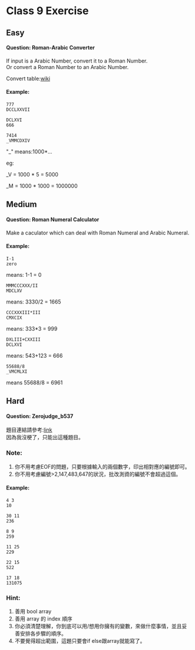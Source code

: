 # Class 9 Exercise

## Easy
#### Question: Roman-Arabic Converter
If input is a Arabic Number, convert it to a Roman Number. \
Or convert a Roman Number to an Arabic Number.

Convert table:[wiki](https://en.wikipedia.org/wiki/Roman_numerals)

#### Example:
```
777
DCCLXXVII
```
```
DCLXVI
666
```
```
7414
_VMMCDXIV
```
"_" means:1000*...

eg:

_V = 1000 * 5 = 5000

_M = 1000 * 1000 = 1000000


## Medium
#### Question: Roman Numeral Calculator
Make a caculator which can deal with Roman Numeral and Arabic Numeral.
#### Example:
```
I-1
zero
```
means: 1-1 = 0
```
MMMCCCXXX/II
MDCLXV
```
means: 3330/2 = 1665
```
CCCXXXIII*III
CMXCIX
```
means: 333*3 = 999
```
DXLIII+CXXIII
DCLXVI
```
means: 543+123 = 666
```
55688/8
_VMCMLXI
```
means 55688/8 = 6961


## Hard
#### Question: Zerojudge_b537

題目連結請參考:[link](https://zerojudge.tw/ShowProblem?problemid=b537) \
因為我沒梗了，只能出這種題目。

### Note:
1. 你不用考慮EOF的問題，只要根據輸入的兩個數字，印出相對應的編號即可。
2. 你不用考慮編號>2,147,483,647的狀況，批改測資的編號不會超過這個。
#### Example:
```
4 3
10
```
```
30 11
236
```
```
8 9
259
```
```
11 25
229
```
```
22 15
522
```
```
17 18
131075
```

### Hint:
1. 善用 bool array
2. 善用 array 的 index 順序
3. 你必須清楚理解，你到底可以用/想用你擁有的變數，來做什麼事情，並且妥善安排各步驟的順序。
4. 不要覺得超出範圍，這題只要會if else跟array就能寫了。
